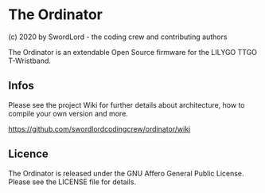# The Ordinator
(c) 2020 by SwordLord - the coding crew and contributing authors

The Ordinator is an extendable Open Source firmware for the LILYGO TTGO T-Wristband.

## Infos

Please see the project Wiki for further details about architecture, how to compile your own version and more.

https://github.com/swordlordcodingcrew/ordinator/wiki

## Licence

The Ordinator is released under the GNU Affero General Public License. Please see the LICENSE file for details.